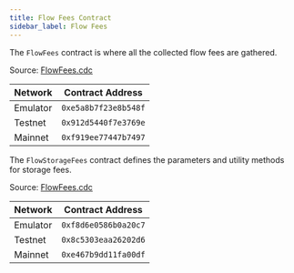 ```yaml
---
title: Flow Fees Contract
sidebar_label: Flow Fees
---
```


The `FlowFees` contract is where all the collected flow fees are gathered.

Source: [FlowFees.cdc](https://github.com/onflow/flow-core-contracts/blob/master/contracts/FlowFees.cdc)

| Network         | Contract Address     |
| --------------- | -------------------- |
| Emulator        | `0xe5a8b7f23e8b548f` |
| Testnet         | `0x912d5440f7e3769e` |
| Mainnet         | `0xf919ee77447b7497` |


The `FlowStorageFees` contract defines the parameters and utility methods for storage fees.

Source: [FlowFees.cdc](https://github.com/onflow/flow-core-contracts/blob/master/contracts/FlowStorageFees.cdc)

| Network         | Contract Address     |
| --------------- | -------------------- |
| Emulator        | `0xf8d6e0586b0a20c7` |
| Testnet         | `0x8c5303eaa26202d6` |
| Mainnet         | `0xe467b9dd11fa00df` |